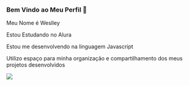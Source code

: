### **Bem Vindo ao Meu Perfil** 🐒
Meu Nome é Weslley

Estou Estudando no Alura

Estou me desenvolvendo na linguagem Javascript

Utilizo espaço para minha organização e compartilhamento dos meus projetos desenvolvidos

![](https://media1.tenor.com/m/soR5YyqfuksAAAAC/messi-vs-ronaldo-messi-kiss.gif)
